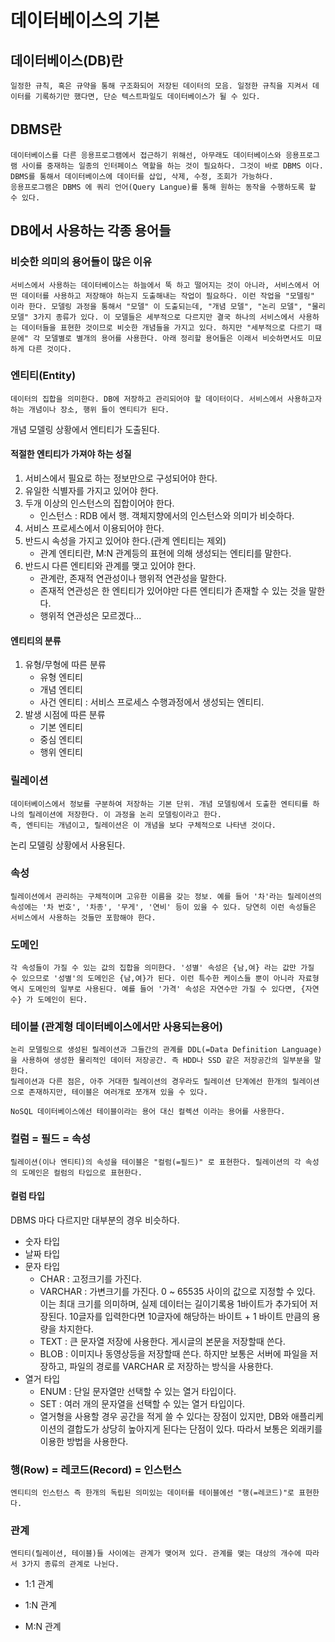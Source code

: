 # 데이터베이스의 기본
## 데이터베이스(DB)란
    일정한 규칙, 혹은 규약을 통해 구조화되어 저장된 데이터의 모음. 일정한 규칙을 지켜서 데이터를 기록하기만 했다면, 단순 텍스트파일도 데이터베이스가 될 수 있다.
## DBMS란
    데이터베이스를 다른 응용프로그램에서 접근하기 위해선, 아무래도 데이터베이스와 응용프로그램 사이를 중재하는 일종의 인터페이스 역할을 하는 것이 필요하다. 그것이 바로 DBMS 이다.
    DBMS를 통해서 데이터베이스에 데이터를 삽입, 삭제, 수정, 조회가 가능하다.
    응용프로그램은 DBMS 에 쿼리 언어(Query Langue)를 통해 원하는 동작을 수행하도록 할 수 있다.
## DB에서 사용하는 각종 용어들
### 비슷한 의미의 용어들이 많은 이유
    서비스에서 사용하는 데이터베이스는 하늘에서 뚝 하고 떨어지는 것이 아니라, 서비스에서 어떤 데이터를 사용하고 저장해야 하는지 도출해내는 작업이 필요하다. 이런 작업을 "모델링" 이라 한다. 모델링 과정을 통해서 "모델" 이 도출되는데, "개념 모델", "논리 모델", "물리 모델" 3가지 종류가 있다. 이 모델들은 세부적으로 다르지만 결국 하나의 서비스에서 사용하는 데이터들을 표현한 것이므로 비슷한 개념들을 가지고 있다. 하지만 "세부적으로 다르기 때문에" 각 모델별로 별개의 용어를 사용한다. 아래 정리할 용어들은 이래서 비슷하면서도 미묘하게 다른 것이다.
### 엔티티(Entity)
    데이터의 집합을 의미한다. DB에 저장하고 관리되어야 할 데이터이다. 서비스에서 사용하고자 하는 개념이나 장소, 행위 들이 엔티티가 된다.
개념 모델링 상황에서 엔티티가 도출된다.

#### <b>적절한 엔티티가 가져야 하는 성질</b>

1. 서비스에서 필요로 하는 정보만으로 구성되어야 한다.
2. 유일한 식별자를 가지고 있어야 한다.
3. 두개 이상의 인스턴스의 집합이어야 한다.
    - 인스턴스 : RDB 에서 행. 객체지향에서의 인스턴스와 의미가 비슷하다.
4. 서비스 프로세스에서 이용되어야 한다.
5. 반드시 속성을 가지고 있어야 한다.(관계 엔티티는 제외)
    - 관계 엔티티란, M:N 관계등의 표현에 의해 생성되는 엔티티를 말한다.
6. 반드시 다른 엔티티와 관계를 맺고 있어야 한다.
    - 관계란, 존재적 연관성이나 행위적 연관성을 말한다.
    - 존재적 연관성은 한 엔티티가 있어야만 다른 엔티티가 존재할 수 있는 것을 말한다.
    - 행위적 연관성은 모르겠다...

#### 엔티티의 분류
1. 유형/무형에 따른 분류
    - 유형 엔티티 
    - 개념 엔티티
    - 사건 엔티티 : 서비스 프로세스 수행과정에서 생성되는 엔티티.
2. 발생 시점에 따른 분류
    - 기본 엔티티
    - 중심 엔티티
    - 행위 엔티티
### 릴레이션
    데이터베이스에서 정보를 구분하여 저장하는 기본 단위. 개념 모델링에서 도출한 엔티티를 하나의 릴레이션에 저장한다. 이 과정을 논리 모델링이라고 한다.
    즉, 엔티티는 개념이고, 릴레이션은 이 개념을 보다 구체적으로 나타낸 것이다.

논리 모델링 상황에서 사용된다.
### 속성
    릴레이션에서 관리하는 구체적이며 고유한 이름을 갖는 정보. 예를 들어 '차'라는 릴레이션의 속성에는 '차 번호', '차종', '무게', '연비' 등이 있을 수 있다. 당연히 이런 속성들은 서비스에서 사용하는 것들만 포함해야 한다.
### 도메인
    각 속성들이 가질 수 있는 값의 집합을 의미한다. '성별' 속성은 {남,여} 라는 값만 가질 수 있으므로 '성별'의 도메인은 {남,여}가 된다. 이런 특수한 케이스들 뿐이 아니라 자료형 역시 도메인의 일부로 사용된다. 예를 들어 '가격' 속성은 자연수만 가질 수 있다면, {자연수} 가 도메인이 된다.

### 테이블 (관계형 데이터베이스에서만 사용되는용어)
    논리 모델링으로 생성된 릴레이션과 그들간의 관계를 DDL(=Data Definition Language)을 사용하여 생성한 물리적인 데이터 저장공간. 즉 HDD나 SSD 같은 저장공간의 일부분을 말한다.
    릴레이션과 다른 점은, 아주 거대한 릴레이션의 경우라도 릴레이션 단계에선 한개의 릴레이션으로 존재하지만, 테이블은 여러개로 쪼개져 있을 수 있다.

    NoSQL 데이터베이스에선 테이블이라는 용어 대신 컬렉션 이라는 용어를 사용한다.

### 컬럼 = 필드 = 속성
    릴레이션(이나 엔티티)의 속성을 테이블은 "컬럼(=필드)" 로 표현한다. 릴레이션의 각 속성의 도메인은 컬럼의 타입으로 표현한다.
#### 컬럼 타입

DBMS 마다 다르지만 대부분의 경우 비슷하다.
- 숫자 타입
- 날짜 타입
- 문자 타입
    - CHAR : 고정크기를 가진다. 
    - VARCHAR : 가변크기를 가진다. 0 ~ 65535 사이의 값으로 지정할 수 있다. 이는 최대 크기를 의미하며, 실제 데이터는 길이기록용 1바이트가 추가되어 저장된다. 10글자를 입력한다면 10글자에 해당하는 바이트 + 1 바이트 만큼의 용량을 차지한다.
    - TEXT : 큰 문자열 저장에 사용한다. 게시글의 본문을 저장할때 쓴다.
    - BLOB : 이미지나 동영상등을 저장할때 쓴다. 하지만 보통은 서버에 파일을 저장하고, 파일의 경로를 VARCHAR 로 저장하는 방식을 사용한다.
- 열거 타입
    - ENUM : 단일 문자열만 선택할 수 있는 열거 타입이다.
    - SET : 여러 개의 문자열을 선택할 수 있는 열거 타입이다.
    - 열거형을 사용할 경우 공간을 적게 쓸 수 있다는 장점이 있지만, DB와 애플리케이션의 결합도가 상당히 높아지게 된다는 단점이 있다. 따라서 보통은 외래키를 이용한 방법을 사용한다.

### 행(Row) = 레코드(Record) = 인스턴스
    엔티티의 인스턴스 즉 한개의 독립된 의미있는 데이터를 테이블에선 "행(=레코드)"로 표현한다.

### 관계 
    엔티티(릴레이션, 테이블)들 사이에는 관계가 맺어져 있다. 관계를 맺는 대상의 개수에 따라서 3가지 종류의 관계로 나뉜다.
- 1:1 관계
    
- 1:N 관계
- M:N 관계

